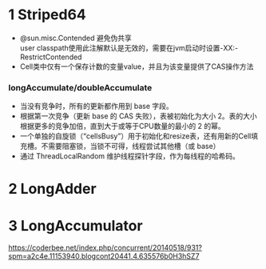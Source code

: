 # 1 Striped64

- @sun.misc.Contended 避免伪共享<br>
user classpath使用此注解默认是无效的，需要在jvm启动时设置-XX:-RestrictContended 
- Cell类中仅有一个保存计数的变量value，并且为该变量提供了CAS操作方法

### longAccumulate/doubleAccumulate<br>

- 当没有竞争时，所有的更新都作用到 base 字段。
- 根据第一次竞争（更新 base 的 CAS 失败），表被初始化为大小 2。表的大小根据更多的竞争加倍，直到大于或等于CPU数量的最小的 2 的幂。
- 一个单独的自旋锁（“cellsBusy”）用于初始化和resize表，还有用新的Cell填充槽。不需要阻塞锁，当锁不可得，线程尝试其他槽（或 base）
- 通过 ThreadLocalRandom 维护线程探针字段，作为每线程的哈希码。



# 2 LongAdder

# 3 LongAccumulator

https://coderbee.net/index.php/concurrent/20140518/931?spm=a2c4e.11153940.blogcont20441.4.635576b0H3hSZ7


